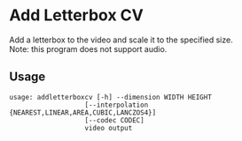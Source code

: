 # Add Letterbox CV
Add a letterbox to the video and scale it to the specified size.  
Note: this program does not support audio.

## Usage
```
usage: addletterboxcv [-h] --dimension WIDTH HEIGHT
                   [--interpolation {NEAREST,LINEAR,AREA,CUBIC,LANCZOS4}]
                   [--codec CODEC]
                   video output
```